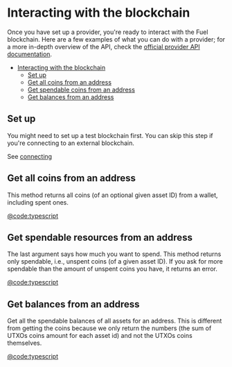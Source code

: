 # Interacting with the blockchain

Once you have set up a provider, you're ready to interact with the Fuel blockchain. Here are a few examples of what you can do with a provider; for a more in-depth overview of the API, check the [official provider API documentation](https://docs.rs/fuels/latest/fuels/signers/provider/struct.Provider.html).

- [Interacting with the blockchain](#interacting-with-the-blockchain)
  - [Set up](#set-up)
  - [Get all coins from an address](#get-all-coins-from-an-address)
  - [Get spendable coins from an address](#get-spendable-coins-from-an-address)
  - [Get balances from an address](#get-balances-from-an-address)

## Set up

You might need to set up a test blockchain first. You can skip this step if you're connecting to an external blockchain.

See [connecting](./connecting.md)

## Get all coins from an address

This method returns all coins (of an optional given asset ID) from a wallet, including spent ones.

[@code:typescript](./packages/fuel-gauge/src/doc-types.test.ts#typedoc:wallet-query)

## Get spendable resources from an address

The last argument says how much you want to spend. This method returns only spendable, i.e., unspent coins (of a given asset ID). If you ask for more spendable than the amount of unspent coins you have, it returns an error.

[@code:typescript](./packages/fuel-gauge/src/doc-types.test.ts#typedoc:wallet-get-spendable-resources)

## Get balances from an address

Get all the spendable balances of all assets for an address. This is different from getting the coins because we only return the numbers (the sum of UTXOs coins amount for each asset id) and not the UTXOs coins themselves.

[@code:typescript](./packages/fuel-gauge/src/doc-types.test.ts#typedoc:wallet-get-balances)
